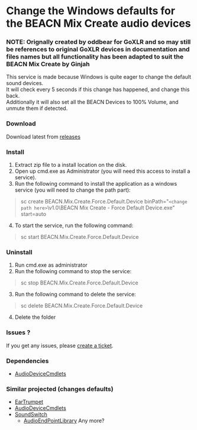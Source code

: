 # Change the Windows defaults for the BEACN Mix Create audio devices

### NOTE: Orignally created by oddbear for GoXLR and so may still be references to original GoXLR devices in documentation and files names but all functionality has been adapted to suit the BEACN Mix Create by Ginjah


This service is made because Windows is quite eager to change the default sound devices. <br />
It will check every 5 seconds if this change has happened, and change this back.<br />
Additionally it will also set all the BEACN Devices to 100% Volume, and unmute them if detected.

### Download

Download latest from [releases](https://github.com/GinjahWolf92/BEACN-Mix-Create-Force-Default/releases/download/v1.0/v1.0.zip)

### Install

1. Extract zip file to a install location on the disk.
2. Open up cmd.exe as Administrator (you will need this access to install a service).
3. Run the following command to install the application as a windows service (you will need to change the path part):
> sc create BEACN.Mix.Create.Force.Default.Device binPath="`<change path here>`\v1.0\BEACN Mix Create - Force Default Device.exe" start=auto
4. To start the service, run the following command:
> sc start BEACN.Mix.Create.Force.Default.Device

### Uninstall

1. Run cmd.exe as administrator
2. Run the following command to stop the service:
> sc stop BEACN.Mix.Create.Force.Default.Device
3. Run the following command to delete the service:
> sc delete BEACN.Mix.Create.Force.Default.Device
4. Delete the folder

### Issues ?

If you get any issues, please [create a ticket](https://github.com/GinjahWolf92/BEACN-Mix-Create-Force-Default/issues).

### Dependencies
* [AudioDeviceCmdlets](https://github.com/frgnca/AudioDeviceCmdlets)

### Similar projected (changes defaults)
- [EarTrumpet](https://github.com/File-New-Project/EarTrumpet/)
- [AudioDeviceCmdlets](https://github.com/frgnca/AudioDeviceCmdlets)
- [SoundSwitch](https://github.com/Belphemur/SoundSwitch)
  - [AudioEndPointLibrary](https://github.com/Belphemur/AudioEndPointLibrary)
Any more?
